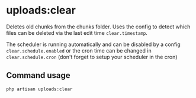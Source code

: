 # uploads:clear
Deletes old chunks from the chunks folder. Uses the config to detect which files can be deleted via the last edit time `clear.timestamp`.

The scheduler is running automatically and can be disabled by a config `clear.schedule.enabled` or the cron time can be changed in `clear.schedule.cron` (don't forget to setup your scheduler in the cron)

## Command usage

````
php artisan uploads:clear
````